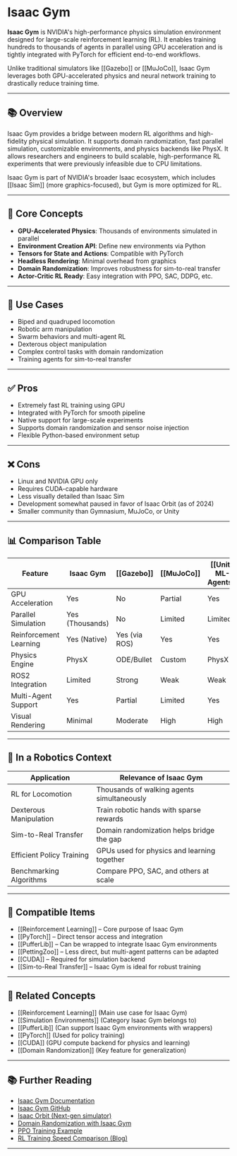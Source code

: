 # Isaac Gym

**Isaac Gym** is NVIDIA's high-performance physics simulation environment designed for large-scale reinforcement learning (RL). It enables training hundreds to thousands of agents in parallel using GPU acceleration and is tightly integrated with PyTorch for efficient end-to-end workflows.

Unlike traditional simulators like [[Gazebo]] or [[MuJoCo]], Isaac Gym leverages both GPU-accelerated physics and neural network training to drastically reduce training time.

---

## 📚 Overview

Isaac Gym provides a bridge between modern RL algorithms and high-fidelity physical simulation. It supports domain randomization, fast parallel simulation, customizable environments, and physics backends like PhysX. It allows researchers and engineers to build scalable, high-performance RL experiments that were previously infeasible due to CPU limitations.

Isaac Gym is part of NVIDIA's broader Isaac ecosystem, which includes [[Isaac Sim]] (more graphics-focused), but Gym is more optimized for RL.

---

## 🧠 Core Concepts

- **GPU-Accelerated Physics**: Thousands of environments simulated in parallel  
- **Environment Creation API**: Define new environments via Python  
- **Tensors for State and Actions**: Compatible with PyTorch  
- **Headless Rendering**: Minimal overhead from graphics  
- **Domain Randomization**: Improves robustness for sim-to-real transfer  
- **Actor-Critic RL Ready**: Easy integration with PPO, SAC, DDPG, etc.  

---

## 🧰 Use Cases

- Biped and quadruped locomotion  
- Robotic arm manipulation  
- Swarm behaviors and multi-agent RL  
- Dexterous object manipulation  
- Complex control tasks with domain randomization  
- Training agents for sim-to-real transfer  

---

## ✅ Pros

- Extremely fast RL training using GPU  
- Integrated with PyTorch for smooth pipeline  
- Native support for large-scale experiments  
- Supports domain randomization and sensor noise injection  
- Flexible Python-based environment setup  

---

## ❌ Cons

- Linux and NVIDIA GPU only  
- Requires CUDA-capable hardware  
- Less visually detailed than Isaac Sim  
- Development somewhat paused in favor of Isaac Orbit (as of 2024)  
- Smaller community than Gymnasium, MuJoCo, or Unity  

---

## 📊 Comparison Table

| Feature                  | Isaac Gym   | [[Gazebo]]   | [[MuJoCo]]   | [[Unity ML-Agents]] | [[PyBullet]]     |
|--------------------------|-------------|--------------|--------------|------------------|--------------|
| GPU Acceleration         | Yes         | No           | Partial      | Yes              | No           |
| Parallel Simulation      | Yes (Thousands) | No       | Limited       | Limited          | Partial      |
| Reinforcement Learning   | Yes (Native) | Yes (via ROS)| Yes          | Yes              | Yes          |
| Physics Engine           | PhysX       | ODE/Bullet   | Custom       | PhysX            | Bullet       |
| ROS2 Integration         | Limited     | Strong       | Weak         | Weak             | Weak         |
| Multi-Agent Support      | Yes         | Partial      | Limited       | Yes              | Partial      |
| Visual Rendering         | Minimal     | Moderate     | High         | High             | Low          |

---

## 🤖 In a Robotics Context

| Application              | Relevance of Isaac Gym                        |
|--------------------------|-----------------------------------------------|
| RL for Locomotion        | Thousands of walking agents simultaneously    |
| Dexterous Manipulation   | Train robotic hands with sparse rewards       |
| Sim-to-Real Transfer     | Domain randomization helps bridge the gap     |
| Efficient Policy Training| GPUs used for physics and learning together   |
| Benchmarking Algorithms  | Compare PPO, SAC, and others at scale         |

---

## 🔧 Compatible Items

- [[Reinforcement Learning]] – Core purpose of Isaac Gym  
- [[PyTorch]] – Direct tensor access and integration  
- [[PufferLib]] – Can be wrapped to integrate Isaac Gym environments  
- [[PettingZoo]] – Less direct, but multi-agent patterns can be adapted  
- [[CUDA]] – Required for simulation backend  
- [[Sim-to-Real Transfer]] – Isaac Gym is ideal for robust training  

---

## 🔗 Related Concepts

- [[Reinforcement Learning]] (Main use case for Isaac Gym)  
- [[Simulation Environments]] (Category Isaac Gym belongs to)  
- [[PufferLib]] (Can support Isaac Gym environments with wrappers)  
- [[PyTorch]] (Used for policy training)  
- [[CUDA]] (GPU compute backend for physics and learning)  
- [[Domain Randomization]] (Key feature for generalization)  

---

## 📚 Further Reading

- [Isaac Gym Documentation](https://developer.nvidia.com/isaac-gym)  
- [Isaac Gym GitHub](https://github.com/NVIDIA-Omniverse/IsaacGymEnvs)  
- [Isaac Orbit (Next-gen simulator)](https://github.com/NVIDIA-Omniverse/IsaacOrbit)  
- [Domain Randomization with Isaac Gym](https://arxiv.org/abs/1710.06537)  
- [PPO Training Example](https://github.com/NVIDIA-Omniverse/IsaacGymEnvs/tree/main/isaacgymenvs)  
- [RL Training Speed Comparison (Blog)](https://developer.nvidia.com/blog/training-agents-1000x-faster-with-isaac-gym/)  

---
